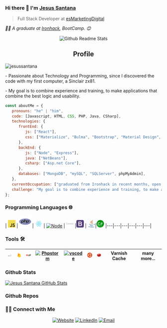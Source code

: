 ### Hi there 👋 I'm [Jesus Santana](https://www.linkedin.com/in/chus-santana/)
> Full Stack Developer at [esMarketingDigital](https://esmarketingdigital.com.com)


<p><em>👨‍💻 A graduate at <a href="https://www.ironhack.com/es/desarrollo-web">Ironhack</a>, BootCamp. 😊</br>
</em></p>

<p align="center">
 <img width="100px" src="https://res.cloudinary.com/anuraghazra/image/upload/v1594908242/logo_ccswme.svg" align="center" alt="Github Readme Stats" />
 <h2 align="center">Profile</h2>
</p>


<img src="https://komarev.com/ghpvc/?username=jesussantana" alt="jesussantana" />

<div>
 <p>
- Passionate about Technology and Programming, since I discovered the code with my first computer, a Sinclair zx81.

</p>
 <p>
- My goal is to combine experience and training, to make applications that combine the best logic and usability.
 </p>
</div>


```javascript
const aboutMe = {
   pronouns: "he" | "him",
   code: [Javascript, HTML, CSS, PHP, Java, CSharp],
   technologies: {
      frontEnd: {
         js: ["React"],
         css: ["Materialize", "Bulma", "Bootstrap", "Material Design", "Material UI"]
      },
      backEnd: {
         js: ["Node", "Express"],
         java: ["NetBeans"],
         csharp: ["Asp.net Core"],
      },
      databases: ["MongoDB", "mySQL", "SQLServer", phpMyAdmin],
   },
   currentOccupation: ["graduated from Ironhack in recent months, open to job opportunities"],
   challenge: "My goal is to combine experience and training, to make applications with the best logic and usability",
};
```


### Programming Languages 🌐

|  [<img src="https://raw.githubusercontent.com/github/explore/80688e429a7d4ef2fca1e82350fe8e3517d3494d/topics/javascript/javascript.png" alt="jQuery" width="24">](https://jquery.com/) | [<img src="https://raw.githubusercontent.com/github/explore/80688e429a7d4ef2fca1e82350fe8e3517d3494d/topics/php/php.png" alt="php" width="38">](https://php.net/)  | [<img src="https://raw.githubusercontent.com/github/explore/80688e429a7d4ef2fca1e82350fe8e3517d3494d/topics/react/react.png" alt="React" width="24">](https://reactjs.org/) |  [<img src="https://raw.githubusercontent.com/github/explore/80688e429a7d4ef2fca1e82350fe8e3517d3494d/topics/Node/Node.png" alt="Node" width="24">](https://nodejs.org) |  [<img src="https://raw.githubusercontent.com/github/explore/80688e429a7d4ef2fca1e82350fe8e3517d3494d/topics/Express/Express.png" alt="Express" width="24">](https://expressjs.com/) |[<img src="https://raw.githubusercontent.com/github/explore/80688e429a7d4ef2fca1e82350fe8e3517d3494d/topics/bootstrap/bootstrap.png" alt="Bootstrap" width="24">](https://getbootstrap.com/)  | [<img src="https://raw.githubusercontent.com/github/explore/80688e429a7d4ef2fca1e82350fe8e3517d3494d/topics/Java/Java.png" alt="Java" width="24">](https://java.com/)|[<img src="https://raw.githubusercontent.com/github/explore/80688e429a7d4ef2fca1e82350fe8e3517d3494d/topics/csharp/csharp.png" alt="CSharp" width="24">](https://getbootstrap.com/)
|---|---|---|---|---|---|
 
### Tools 🛠️

| [<img src="https://raw.githubusercontent.com/github/explore/80688e429a7d4ef2fca1e82350fe8e3517d3494d/topics/mysql/mysql.png" alt="mysql" width="24">](https://www.mysql.com/) |  [<img src="https://raw.githubusercontent.com/github/explore/80688e429a7d4ef2fca1e82350fe8e3517d3494d/topics/firebase/firebase.png" alt="firebase" width="24">](https://firebase.google.com/) | [<img src="https://raw.githubusercontent.com/github/explore/80688e429a7d4ef2fca1e82350fe8e3517d3494d/topics/git/git.png" alt="Git" width="24">](https://git-scm.com/) |  [<img src="https://logonoid.com/images/phpstorm-logo.png" alt="Phpstorm" width="24">](https://www.jetbrains.com/phpstorm/) | [<img src="https://upload.wikimedia.org/wikipedia/commons/thumb/2/2d/Visual_Studio_Code_1.18_icon.svg/1200px-Visual_Studio_Code_1.18_icon.svg.png" alt="vscode" width="24">](https://code.visualstudio.com/) | [<img src="https://raw.githubusercontent.com/github/explore/80688e429a7d4ef2fca1e82350fe8e3517d3494d/topics/ubuntu/ubuntu.png" alt="Ubuntu" width="24">](https://ubuntu.com/)  |  [<img src="https://raw.githubusercontent.com/github/explore/80688e429a7d4ef2fca1e82350fe8e3517d3494d/topics/redis/redis.png" alt="Redis" width="24">](https://redis.io/) | Varnish Cache | many more...
|---|---|---|---|---|---|---|---|---|

### Github Stats

[![Jesus Santana GitHub Stats](https://github-readme-stats.vercel.app/api?username=jesussantana&show_icons=true&count_private=true)](https://github.com/jesussantana)

### Github Repos



<h3> 🤝🏻 Connect with Me </h3>

<p align="center">
<a href="https://esmarketingdigital.com" target="_blank"><img alt="Website" src="https://img.shields.io/badge/Website-.esmarketingdigital.com.-blue?style=flat&logo=google-chrome"></a>
<a href="https://www.linkedin.com/in/jesussantana/" target="_blank"><img alt="LinkedIn" src="https://img.shields.io/badge/LinkedIn-@jesussantana-blue?style=flat&logo=linkedin"></a>
<a href="mailto:jesus@esmarketingdigital.com"><img alt="Email" src="https://img.shields.io/badge/Email-jesus@esmarketigdigital.com-blue?style=flat&logo=gmail"></a>
</p>

